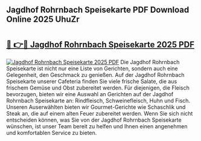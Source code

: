 ## Jagdhof Rohrnbach Speisekarte PDF Download Online 2025 UhuZr

# <h2><a href="http://gc7f2ix.nevu.top/?p=Jagdhof+Rohrnbach+Speisekarte">🔗 👉🔴 Jagdhof Rohrnbach Speisekarte 2025 PDF</a></h2>

[![Jagdhof Rohrnbach Speisekarte 2025 PDF](https://i.imgur.com/dBaPXMq.png)](http://gc7f2ix.nevu.top/?p=Jagdhof+Rohrnbach+Speisekarte)
Die Jagdhof Rohrnbach Speisekarte ist nicht nur eine Liste von Gerichten, sondern auch eine Gelegenheit, den Geschmack zu genießen. Auf der Jagdhof Rohrnbach Speisekarte unserer Cafeteria finden Sie viele frische Salate, die aus frischem Gemüse und Obst zubereitet werden. Für diejenigen, die Fleisch bevorzugen, bieten wir eine Auswahl an Gerichten auf der Jagdhof Rohrnbach Speisekarte an: Rindfleisch, Schweinefleisch, Huhn und Fisch. Unseren Auserwählten bieten wir Gourmet-Gerichte wie Schaschlik und Steak an, die auf einem alten Feuer zubereitet werden. Wenn Sie sich nicht entscheiden können, was Sie von der Jagdhof Rohrnbach Speisekarte wünschen, ist unser Team bereit zu helfen und Ihnen einen angenehmen und komfortablen Service zu bieten.
